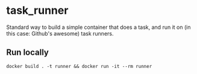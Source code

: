 # task_runner
Standard way to build a simple container that does a task, and run it on (in this case: Github's awesome) task runners.

## Run locally

```
docker build . -t runner && docker run -it --rm runner
```
